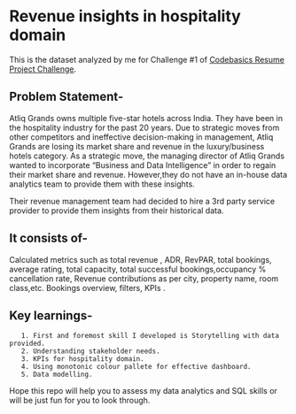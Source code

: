 # Revenue insights in hospitality domain

This is the dataset analyzed by me for Challenge #1 of [Codebasics Resume Project Challenge](https://codebasics.io/event/codebasics-resume-project-challenge).

 ## **Problem Statement**-
 
 Atliq Grands owns multiple five-star hotels across India. They have been in the hospitality industry for the past 20 years. Due to strategic moves from other competitors and ineffective decision-making in management, Atliq Grands are losing its market share and revenue in the luxury/business hotels category. As a strategic move, the managing director of Atliq Grands wanted to incorporate “Business and Data Intelligence” in order to regain their market share and revenue. However,they do not have an in-house data analytics team to provide them with these insights.

Their revenue management team had decided to hire a 3rd party service provider to provide them insights from their historical data.

## **It consists of**-
 
 Calculated metrics such as total revenue , ADR, RevPAR, total bookings, average rating, total capacity, total successful bookings,occupancy % cancellation rate, Revenue contributions as per city, property name, room class,etc. Bookings overview, filters, KPIs .

## **Key learnings**-

       1. First and foremost skill I developed is Storytelling with data provided.
       2. Understanding stakeholder needs.
       3. KPIs for hospitality domain.
       4. Using monotonic colour pallete for effective dashboard.
       5. Data modelling.
       
Hope this repo will help you to assess my data analytics and SQL skills or will be just fun for you to look through.


      
      
